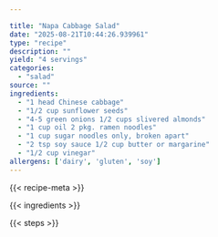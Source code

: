 ```yaml
---

title: "Napa Cabbage Salad"
date: "2025-08-21T10:44:26.939961"
type: "recipe"
description: ""
yield: "4 servings"
categories:
  - "salad"
source: ""
ingredients:
  - "1 head Chinese cabbage"
  - "1/2 cup sunflower seeds"
  - "4-5 green onions 1/2 cups slivered almonds"
  - "1 cup oil 2 pkg. ramen noodles"
  - "1 cup sugar noodles only, broken apart"
  - "2 tsp soy sauce 1/2 cup butter or margarine"
  - "1/2 cup vinegar"
allergens: ['dairy', 'gluten', 'soy']
---
```


{{< recipe-meta >}}

{{< ingredients >}}

{{< steps >}}

